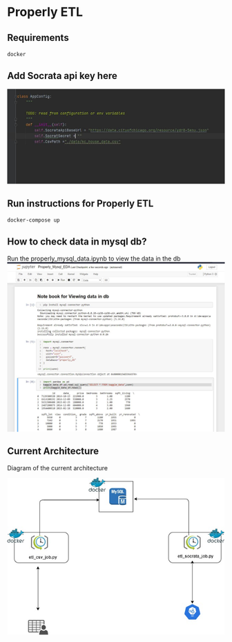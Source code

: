# Properly ETL

## Requirements
```sh
docker
```
## Add Socrata api key here
![image info](docs/socrata_api_config.JPG)

## Run instructions for Properly ETL
```sh
docker-compose up
```

## How to check data in mysql db?
Run the properly_mysql_data.ipynb to view
the data in the db
![image info](docs/notebook_for_viewing_sql_data.JPG)

## Current Architecture
Diagram of the current architecture

![image info](docs/current_architecture.jpg)



